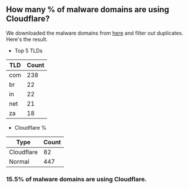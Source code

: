 ## How many % of malware domains are using Cloudflare?


We downloaded the malware domains from [here](https://urlhaus.abuse.ch) and filter out duplicates.
Here's the result.


[//]: # (start replacement)


- Top 5 TLDs

| TLD | Count |
| --- | --- |
| com | 238 |
| br | 22 |
| in | 22 |
| net | 21 |
| za | 18 |


- Cloudflare %

| Type | Count |
| --- | --- |
| Cloudflare | 82 |
| Normal | 447 |


### 15.5% of malware domains are using Cloudflare.